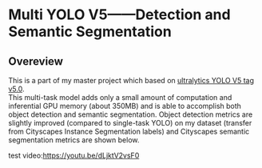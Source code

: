 # Multi YOLO V5——Detection and Semantic Segmentation
## Overeview
This is a part of my master project which based on <a href="https://github.com/ultralytics/yolov5"> ultralytics YOLO V5 tag v5.0</a>.  
This multi-task model adds only a small amount of computation and inferential GPU memory (about 350MB) and is able to accomplish both object detection and semantic segmentation. Object detection metrics are slightly improved (compared to single-task YOLO) on my dataset (transfer from Cityscapes Instance Segmentation labels) and Cityscapes semantic segmentation metrics are shown below.

test video:https://youtu.be/dLjktV2vsF0

